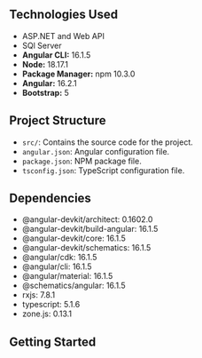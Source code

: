 ## Technologies Used

- ASP.NET and Web API
- SQl Server
- **Angular CLI:** 16.1.5
- **Node:** 18.17.1
- **Package Manager:** npm 10.3.0
- **Angular:** 16.2.1
- **Bootstrap:** 5

## Project Structure

- `src/`: Contains the source code for the project.
- `angular.json`: Angular configuration file.
- `package.json`: NPM package file.
- `tsconfig.json`: TypeScript configuration file.



## Dependencies
- @angular-devkit/architect: 0.1602.0
 - @angular-devkit/build-angular: 16.1.5
 - @angular-devkit/core: 16.1.5
- @angular-devkit/schematics: 16.1.5
 - @angular/cdk: 16.1.5
- @angular/cli: 16.1.5
- @angular/material: 16.1.5
- @schematics/angular: 16.1.5
 - rxjs: 7.8.1
- typescript: 5.1.6
- zone.js: 0.13.1


## Getting Started



